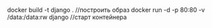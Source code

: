 docker build -t django . //построить образ
docker run -d -p 80:80 -v /data:/data:rw django //старт контейнера


 
